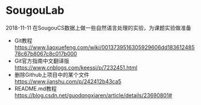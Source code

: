 # SougouLab<br>
2018-11-11  在SougouCS数据上做一些自然语言处理的实验，为课题实验做准备<br>
* Git教程  <br>
https://www.liaoxuefeng.com/wiki/0013739516305929606dd18361248578c67b8067c8c017b000<br>
* Git官方指南中文翻译版  <br>
https://www.cnblogs.com/keessi/p/7232451.html<br>
* 删除Github上项目中的某个文件<br>
https://www.jianshu.com/p/242412b43ca5<br>
* README.md教程<br>
https://blog.csdn.net/guodongxiaren/article/details/23690801#<br>